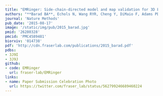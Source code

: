 ```yaml
---
title: "EMRinger: Side-chain-directed model and map validation for 3D Electron Cryomicroscopy."
authors: "**Barad BA**, Echols N, Wang RYR, Cheng Y, DiMaio F, Adams PD, **Fraser JS**."
journal: 'Nature Methods'
pub_date: '2015-08-17'
image: '/static/img/pub/2015_barad.jpg'
pmid: '26280328'
pmcid: 'PMC4589481'
biorxiv: '014738'
pdf: 'http://cdn.fraserlab.com/publications/2015_barad.pdf'
pdbs:
- 3J9I
- 3J9J
github:
- code: EMRinger
  url: fraser-lab/EMRinger
links:
- name: Paper Submission Celebration Photo
  url: https://twitter.com/fraser_lab/status/562799246689460224
---
```

